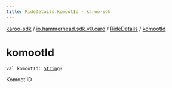```yaml
---
title: RideDetails.komootId - karoo-sdk
---
```


[karoo-sdk](../../index.html) / [io.hammerhead.sdk.v0.card](../index.html) / [RideDetails](index.html) / [komootId](./komoot-id.html)

# komootId

`val komootId: `[`String`](https://kotlinlang.org/api/latest/jvm/stdlib/kotlin/-string/index.html)`?`

Komoot ID

